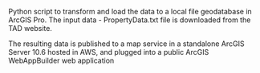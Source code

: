 Python script to transform and load the data to a local file geodatabase in ArcGIS Pro. The input data - PropertyData.txt file is downloaded from the TAD website.

The resulting data is published to a map service in a standalone ArcGIS Server 10.6 hosted in AWS, and plugged into a public ArcGIS WebAppBuilder web application
